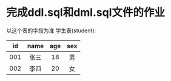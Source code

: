 # 完成ddl.sql和dml.sql文件的作业

以这个表的字段为准 学生表(student):

|  id  | name | age  | sex  |
| :--: | :--: | :--: | :--: |
| 001  | 张三 |  18  |  男  |
| 002  | 李四 |  20  |  女  |